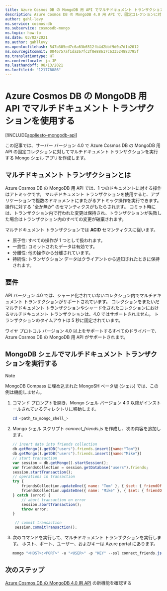 ```yaml
---
title: Azure Cosmos DB の MongoDB 用 API でマルチドキュメント トランザクションを使用する
description: Azure Cosmos DB の MongoDB 4.0 用 API で、固定コレクションに対してマルチドキュメント トランザクション (全か無かのセマンティック) を実行できるサンプル Mongo シェル アプリを作成する方法について説明します。
author: gahl-levy
ms.service: cosmos-db
ms.subservice: cosmosdb-mongo
ms.topic: how-to
ms.date: 03/02/2021
ms.author: gahllevy
ms.openlocfilehash: 547b305ed7c6a63b6512fb4d2bbf9d0a7d1b2012
ms.sourcegitcommit: 0046757af1da267fc2f0e88617c633524883795f
ms.translationtype: HT
ms.contentlocale: ja-JP
ms.lasthandoff: 08/13/2021
ms.locfileid: "121778886"
---
```

# <a name="use-multi-document-transactions-in-azure-cosmos-db-api-for-mongodb"></a>Azure Cosmos DB の MongoDB 用 API でマルチドキュメント トランザクションを使用する
[!INCLUDE[appliesto-mongodb-api](../includes/appliesto-mongodb-api.md)]

この記事では、サーバー バージョン 4.0 で Azure Cosmos DB の MongoDB 用 API の固定コレクションに対してマルチドキュメント トランザクションを実行する Mongo シェル アプリを作成します。

## <a name="what-are-multi-document-transactions"></a>マルチドキュメント トランザクションとは

Azure Cosmos DB の MongoDB 用 API では、1 つのドキュメントに対する操作はアトミックです。 マルチドキュメント トランザクションを使用すると、アプリケーションで複数のドキュメントにまたがるアトミック操作を実行できます。 操作に対する "全か無か" のセマンティクスがもたらされます。 コミット時には、トランザクション内で行われた変更は保持され、トランザクションが失敗した場合はトランザクション内のすべての変更が破棄されます。

マルチドキュメント トランザクションでは **ACID** セマンティクスに従います。

* 原子性: すべての操作が 1 つとして扱われます。
* 一貫性: コミットされたデータは有効です。
* 分離性: 他の操作から分離されています。
* 持続性: トランザクション データはクライアントから通知されたときに保持されます。

## <a name="requirements"></a>要件

API バージョン 4.0 では、シャード化されていないコレクション内でマルチドキュメント トランザクションがサポートされています。 コレクションをまたいだマルチドキュメント トランザクションやシャード化されたコレクションにおけるマルチドキュメント トランザクションは、4.0 ではサポートされません。 トランザクションのタイムアウトは 5 秒に固定されています。

ワイヤ プロトコル バージョン 4.0 以上をサポートするすべてのドライバーで、Azure Cosmos DB の MongoDB 用 API がサポートされます。

## <a name="run-multi-document-transactions-in-mongodb-shell"></a>MongoDB シェルでマルチドキュメント トランザクションを実行する
> [!Note]
> MongoDB Compass に埋め込まれた MongoSH ベータ版 (シェル) では、この例は機能しません。

1. コマンド プロンプトを開き、Mongo シェル バージョン 4.0 以降がインストールされているディレクトリに移動します。

   ```powershell
   cd <path_to_mongo_shell_>
   ```

2. Mongo シェル スクリプト *connect_friends.js* を作成し、次の内容を追加します。

   ```javascript
   // insert data into friends collection
   db.getMongo().getDB("users").friends.insert({name:"Tom"})
   db.getMongo().getDB("users").friends.insert({name:"Mike"})
   // start transaction
   var session = db.getMongo().startSession();
   var friendsCollection = session.getDatabase("users").friends;
   session.startTransaction();
   // operations in transaction
   try {
       friendsCollection.updateOne({ name: "Tom" }, { $set: { friendOf: "Mike" } } );
       friendsCollection.updateOne({ name: "Mike" }, { $set: { friendOf: "Tom" } } );
   } catch (error) {
       // abort transaction on error
       session.abortTransaction();
       throw error;
   }

    // commit transaction
    session.commitTransaction();

    ```

3. 次のコマンドを実行して、マルチドキュメント トランザクションを実行します。 ホスト、ポート、ユーザー、およびキーは Azure portal にあります。

   ```powershell
   mongo "<HOST>:<PORT>" -u "<USER>" -p "KEY" --ssl connect_friends.js
   ```

## <a name="next-steps"></a>次のステップ

[Azure Cosmos DB の MongoDB 4.0 用 API](feature-support-40.md) の新機能を確認する
